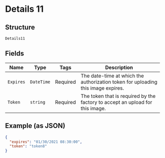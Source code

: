 
# Details 11

## Structure

`Details11`

## Fields

| Name | Type | Tags | Description |
|  --- | --- | --- | --- |
| `Expires` | `DateTime` | Required | The date-time at which the authorization token for uploading this image expires. |
| `Token` | `string` | Required | The token that is required by the factory to accept an upload for this image. |

## Example (as JSON)

```json
{
  "expires": "01/30/2021 08:30:00",
  "token": "token8"
}
```

